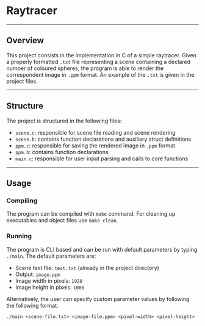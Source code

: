 # Raytracer

---
## Overview

This project consists in the implementation in C of a simple 
raytracer. Given a properly formatted `.txt` file
representing a scene containing a declared number of coloured 
spheres, the program is able to render the correspondent image 
in `.ppm` format. An example of the `.txt` is given in the project 
files. 

---


## Structure

The project is structured in the following files:

- `scene.c`: responsible for scene file reading and scene rendering
- `scene.h`: contains function declarations and auxiliary struct definitions
- `ppm.c`: responsible for saving the rendered image in `.ppm` format
- `ppm.h`: contains function declarations
- `main.c`: responsible for user input parsing and calls to core functions

---

## Usage

### Compiling

The program can be compiled with `make` command. For cleaning
up executables and object files use `make clean`.

### Running

The program is CLI based and can be run with default parameters 
by typing `./main`. The default parameters are:
- Scene text file: `test.txt` (already in the project directory)
- Output: `image.ppm`
- Image width in pixels: `1920`
- Image height in pixels: `1080`

Alternatively, the user can specify custom parameter values by
following the following format:

`./main <scene-file.txt> <image-file.ppm> <pixel-width> <pixel-height>`